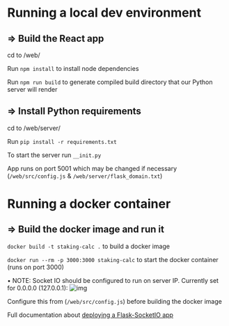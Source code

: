 # Running a local dev environment

## => Build the React app

cd to /web/

Run `npm install` to install node dependencies

Run `npm run build` to generate compiled build directory that our Python server will render

## => Install Python requirements 

cd to /web/server/ 

Run `pip install -r requirements.txt`

To start the server run `__init.py`

App runs on port 5001 which may be changed if necessary (`/web/src/config.js` & `/web/server/flask_domain.txt`)

# Running a docker container

## => Build the docker image and run it 

`docker build -t staking-calc .` to build a docker image

`docker run --rm -p 3000:3000 staking-calc` to start the docker container (runs on port 3000)

• NOTE: Socket IO should be configured to run on server IP. 
Currently set for 0.0.0.0 (127.0.0.1): ![img](https://i.gyazo.com/bd057a80b8b48762082ea266dba57e3c.png)

Configure this from (`/web/src/config.js`) before building the docker image
<br>

Full documentation about [deploying a Flask-SocketIO app](https://flask-socketio.readthedocs.io/en/latest/deployment.html)
